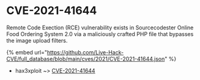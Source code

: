 # CVE-2021-41644

Remote Code Exection (RCE) vulnerability exists in Sourcecodester Online Food Ordering System 2.0 via a maliciously crafted PHP file that bypasses the image upload filters.

{% embed url="https://github.com/Live-Hack-CVE/full_database/blob/main/cves/2021/CVE-2021-41644.json" %}


* hax3xploit ~> [CVE-2021-41644](https://www.alice-snow.ru/2021/database/cve-2021-41644/cve-2021-41644-hax3xploit)